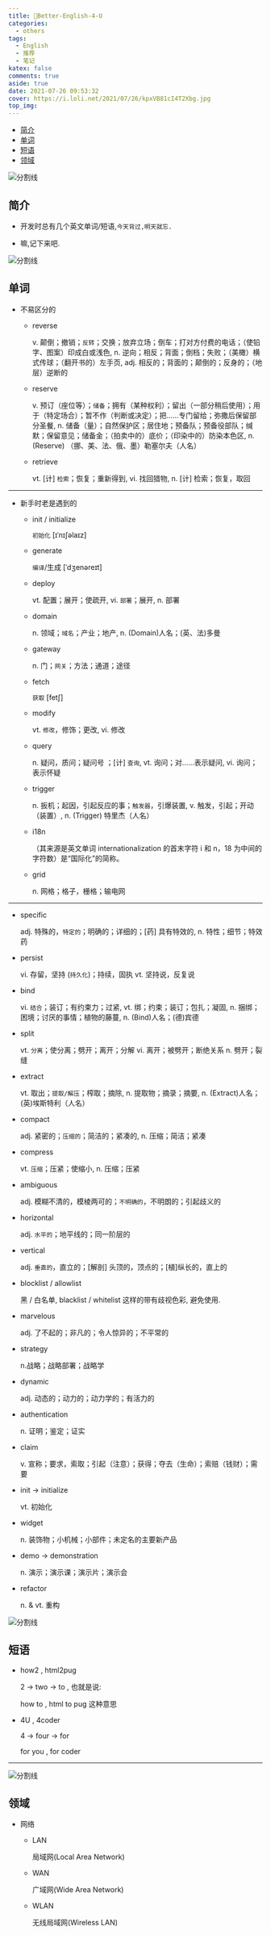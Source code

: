 ```yaml
---
title: 🧀Better-English-4-U
categories:
  - others
tags:
  - English
  - 推荐
  - 笔记
katex: false
comments: true
aside: true
date: 2021-07-26 09:53:32
cover: https://i.loli.net/2021/07/26/kpxVB81cI4T2Xbg.jpg
top_img:
---
```


<!--
 * @?: *********************************************************************
 * @Author: Weidows
 * @LastEditors: Weidows
 * @LastEditTime: 2021-09-07 20:29:36
 * @FilePath: \Blog-private\source\_posts\others\Better-English.md
 * @Description:
 * @!: *********************************************************************
-->

- [简介](#简介)
- [单词](#单词)
- [短语](#短语)
- [领域](#领域)

![分割线](https://cdn.jsdelivr.net/gh/Weidows/Images/img/divider.png)

## 简介

- 开发时总有几个英文单词/短语,`今天背过,明天就忘.`

- 嘛,记下来吧.

![分割线](https://cdn.jsdelivr.net/gh/Weidows/Images/img/divider.png)

## 单词

- 不易区分的

  - reverse

    v. 颠倒；撤销；`反转`；交换；放弃立场；倒车；打对方付费的电话；（使铅字、图案）印成白或浅色, n. 逆向；相反；背面；倒档；失败；（美橄）横式传球；（翻开书的）左手页, adj. 相反的；背面的；颠倒的；反身的；（地层）逆断的

  - reserve

    v. 预订（座位等）；`储备`；拥有（某种权利）；留出（一部分稍后使用）；用于（特定场合）；暂不作（判断或决定）；把……专门留给；弥撒后保留部分圣餐, n. 储备（量）；自然保护区；居住地；预备队；预备役部队；缄默；保留意见；储备金；（拍卖中的）底价；（印染中的）防染本色区, n. (Reserve) （挪、美、法、俄、墨）勒塞尔夫（人名）

  - retrieve

    vt. [计] `检索`；恢复；重新得到, vi. 找回猎物, n. [计] 检索；恢复，取回

---

- 新手时老是遇到的

  - init / initialize

    `初始化` [ɪˈnɪʃəlaɪz]

  - generate

    `编译`/生成 [ˈdʒenəreɪt]

  - deploy

    vt. 配置；展开；使疏开, vi. `部署`；展开, n. 部署

  - domain

    n. 领域；`域名`；产业；地产, n. (Domain)人名；(英、法)多曼

  - gateway

    n. 门；`网关`；方法；通道；途径

  - fetch

    `获取` [fetʃ]

  - modify

    vt. `修改`，修饰；更改, vi. 修改

  - query

    n. 疑问，质问；疑问号 ；[计] `查询`, vt. 询问；对……表示疑问, vi. 询问；表示怀疑

  - trigger

    n. 扳机；起因，引起反应的事；`触发器`，引爆装置, v. 触发，引起；开动（装置）, n. (Trigger) 特里杰（人名）

  - i18n

    （其来源是英文单词 internationalization 的首末字符 i 和 n，18 为中间的字符数）是“国际化”的简称。

  - grid

    n. 网格；格子，栅格；输电网

---

- specific

  adj. 特殊的，`特定的`；明确的；详细的；[药] 具有特效的, n. 特性；细节；特效药

- persist

  vi. 存留，坚持 (`持久化`)；持续，固执 vt. 坚持说，反复说

- bind

  vi. `结合`；装订；有约束力；过紧, vt. 绑；约束；装订；包扎；凝固, n. 捆绑；困境；讨厌的事情；植物的藤蔓, n. (Bind)人名；(德)宾德

- split

  vt. `分离`；使分离；劈开；离开；分解 vi. 离开；被劈开；断绝关系 n. 劈开；裂缝

- extract

  vt. 取出；`提取/解压`；榨取；摘除, n. 提取物；摘录；摘要, n. (Extract)人名；(英)埃斯特利（人名）

- compact

  adj. 紧密的；`压缩的`；简洁的；紧凑的, n. 压缩；简洁；紧凑

- compress

  vt. `压缩`；压紧；使缩小, n. 压缩；压紧

- ambiguous

  adj. 模糊不清的，模棱两可的；`不明确的`，不明朗的；引起歧义的

- horizontal

  adj. `水平的`；地平线的；同一阶层的

- vertical

  adj. `垂直的`，直立的；[解剖] 头顶的，顶点的；[植]纵长的，直上的

- blocklist / allowlist

  黑 / 白名单, blacklist / whitelist 这样的带有歧视色彩, 避免使用.

- marvelous

  adj. 了不起的；非凡的；令人惊异的；不平常的

- strategy

  n.战略；战略部署；战略学

- dynamic

  adj. 动态的；动力的；动力学的；有活力的

- authentication

  n. 证明；鉴定；证实

- claim

  v. 宣称；要求，索取；引起（注意）；获得；夺去（生命）；索赔（钱财）；需要

- init -> initialize

  vt. 初始化

- widget

  n. 装饰物；小机械；小部件；未定名的主要新产品

- demo -> demonstration

  n. 演示；演示课；演示片；演示会

- refactor

  n. & vt. 重构

![分割线](https://cdn.jsdelivr.net/gh/Weidows/Images/img/divider.png)

## 短语

- how2 , html2pug

  2 -> two -> to , 也就是说:

  how to , html to pug 这种意思

- 4U , 4coder

  4 -> four -> for

  for you , for coder

---

![分割线](https://cdn.jsdelivr.net/gh/Weidows/Images/img/divider.png)

## 领域

- 网络

  - LAN

    局域网(Local Area Network)

  - WAN

    广域网(Wide Area Network)

  - WLAN

    无线局域网(Wireless LAN)
